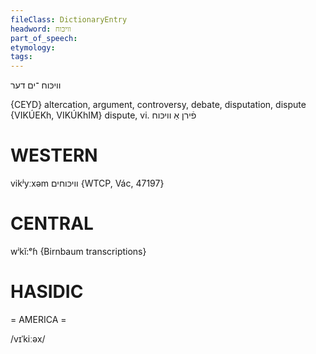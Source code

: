 ```yaml
---
fileClass: DictionaryEntry
headword: וויכּוח
part_of_speech: 
etymology: 
tags: 
---
```

וויכּוח
־ים
דער

{CEYD}
altercation, argument, controversy, debate, disputation, dispute {VIKÚEKh, VIKÚKhIM}
dispute, vi. פֿירן אַ וויכּוח

WESTERN
========

vikʲyːxəm וויכּוחים {WTCP, Vác, 47197}

CENTRAL
========

wⁱkĭ:ᵉɦ {Birnbaum transcriptions}

HASIDIC
=======
= AMERICA = 

/vɪˈkiːəx/